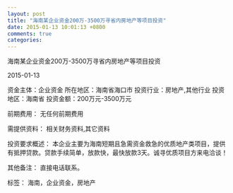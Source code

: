 ```yaml
---
layout: post
title: "海南某企业资金200万-3500万寻省内房地产等项目投资"
date: 2015-01-13 10:01:13 +0800
comments: true
categories: 
---
```

海南某企业资金200万-3500万寻省内房地产等项目投资



2015-01-13

资金主体：企业资金
所在地区：海南省海口市
投资行业：房地产,其他行业
投资地区：海南省
投资金额：200万元-3500万元

前期费用：
无任何前期费用

需提供资料：
相关财务资料,其它资料

投资要求概述：
本企业主要为海南短期且急需资金救急的优质地产类项目，提供有抵押贷款。贷款手续简单，放款快，最快放款3天。诚寻优质项目方来电洽谈！

其他备注：
直接电话联系。

标签：
海南，企业资金，房地产

